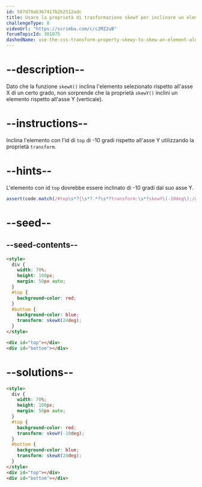 ```yaml
---
id: 587d78a6367417b2b2512adc
title: Usare la proprietà di trasformazione skewY per inclinare un elemento sull'asse Y
challengeType: 0
videoUrl: "https://scrimba.com/c/c2MZ2uB"
forumTopicId: 301075
dashedName: use-the-css-transform-property-skewy-to-skew-an-element-along-the-y-axis
---
```


# --description--

Dato che la funzione `skewX()` inclina l'elemento selezionato rispetto all'asse X di un certo grado, non sorprende che la proprietà `skewY()` inclini un elemento rispetto all'asse Y (verticale).

# --instructions--

Inclina l'elemento con l'id di `top` di -10 gradi rispetto all'asse Y utilizzando la proprietà `transform`.

# --hints--

L'elemento con id `top` dovrebbe essere inclinato di -10 gradi dal suo asse Y.

```js
assert(code.match(/#top\s*?{\s*?.*?\s*?transform:\s*?skewY\(-10deg\);/g));
```

# --seed--

## --seed-contents--

```html
<style>
  div {
    width: 70%;
    height: 100px;
    margin: 50px auto;
  }
  #top {
    background-color: red;
  }
  #bottom {
    background-color: blue;
    transform: skewX(24deg);
  }
</style>

<div id="top"></div>
<div id="bottom"></div>
```

# --solutions--

```html
<style>
  div {
    width: 70%;
    height: 100px;
    margin: 50px auto;
  }
  #top {
    background-color: red;
    transform: skewY(-10deg);
  }
  #bottom {
    background-color: blue;
    transform: skewX(24deg);
  }
</style>
<div id="top"></div>
<div id="bottom"></div>
```
